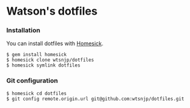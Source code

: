 # Watson's dotfiles

### Installation

You can install dotfiles with [Homesick](https://github.com/technicalpickles/homesick).

```
$ gem install homesick
$ homesick clone wtsnjp/dotfiles
$ homesick symlink dotfiles
```

### Git configuration

```
$ homesick cd dotfiles
$ git config remote.origin.url git@github.com:wtsnjp/dotfiles.git
```
